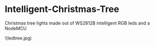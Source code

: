 # Intelligent-Christmas-Tree
Christmas tree lights made out of WS2812B intelligent RGB leds and a NodeMCU

!(ledtree.jpg)
